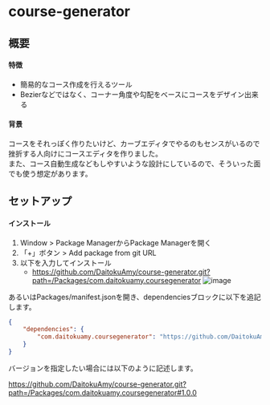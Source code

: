 # course-generator
## 概要
#### 特徴
* 簡易的なコース作成を行えるツール
* Bezierなどではなく、コーナー角度や勾配をベースにコースをデザイン出来る

#### 背景
コースをそれっぽく作りたいけど、カーブエディタでやるのもセンスがいるので挫折する人向けにコースエディタを作りました。  
また、コース自動生成などもしやすいような設計にしているので、そういった面でも使う想定があります。

## セットアップ
#### インストール
1. Window > Package ManagerからPackage Managerを開く
2. 「+」ボタン > Add package from git URL
3. 以下を入力してインストール
   * https://github.com/DaitokuAmy/course-generator.git?path=/Packages/com.daitokuamy.coursegenerator
   ![image](https://user-images.githubusercontent.com/6957962/209446846-c9b35922-d8cb-4ba3-961b-52a81515c808.png)

あるいはPackages/manifest.jsonを開き、dependenciesブロックに以下を追記します。

```json
{
    "dependencies": {
        "com.daitokuamy.coursegenerator": "https://github.com/DaitokuAmy/course-generator.git?path=/Packages/com.daitokuamy.coursegenerator"
    }
}
```
バージョンを指定したい場合には以下のように記述します。

https://github.com/DaitokuAmy/course-generator.git?path=/Packages/com.daitokuamy.coursegenerator#1.0.0
